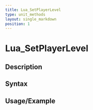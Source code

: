 ```yaml
---
title: Lua_SetPlayerLevel
type: unit_methods
layout: single_markdown
position: 1
---
```


# Lua_SetPlayerLevel

## Description

## Syntax

## Usage/Example


